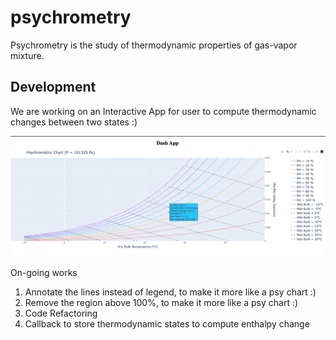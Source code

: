# psychrometry

Psychrometry is the study of thermodynamic properties of gas-vapor mixture.

## Development

We are working on an Interactive App for user to compute thermodynamic changes between two states :)

![psy-chart](docs/psy-chart.png)

On-going works

1. Annotate the lines instead of legend, to make it more like a psy chart :)
2. Remove the region above 100%, to make it more like a psy chart :)
3. Code Refactoring
4. Callback to store thermodynamic states to compute enthalpy change
